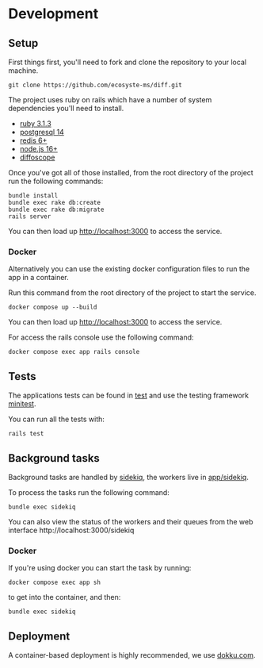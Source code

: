 # Development

## Setup

First things first, you'll need to fork and clone the repository to your local machine.

`git clone https://github.com/ecosyste-ms/diff.git`

The project uses ruby on rails which have a number of system dependencies you'll need to install. 

- [ruby 3.1.3](https://www.ruby-lang.org/en/documentation/installation/)
- [postgresql 14](https://www.postgresql.org/download/)
- [redis 6+](https://redis.io/download/)
- [node.js 16+](https://nodejs.org/en/download/)
- [diffoscope](https://diffoscope.org/)

Once you've got all of those installed, from the root directory of the project run the following commands:

```
bundle install
bundle exec rake db:create
bundle exec rake db:migrate
rails server
```

You can then load up [http://localhost:3000](http://localhost:3000) to access the service.

### Docker

Alternatively you can use the existing docker configuration files to run the app in a container.

Run this command from the root directory of the project to start the service.

`docker compose up --build`

You can then load up [http://localhost:3000](http://localhost:3000) to access the service.

For access the rails console use the following command:

`docker compose exec app rails console`

## Tests

The applications tests can be found in [test](test) and use the testing framework [minitest](https://github.com/minitest/minitest).

You can run all the tests with:

`rails test`

## Background tasks 

Background tasks are handled by [sidekiq](https://github.com/mperham/sidekiq), the workers live in [app/sidekiq](app/sidekiq/).

To process the tasks run the following command:

`bundle exec sidekiq`

You can also view the status of the workers and their queues from the web interface http://localhost:3000/sidekiq

### Docker

If you're using docker you can start the task by running:

`docker compose exec app sh`

to get into the container, and then:

`bundle exec sidekiq`

## Deployment

A container-based deployment is highly recommended, we use [dokku.com](https://dokku.com/).